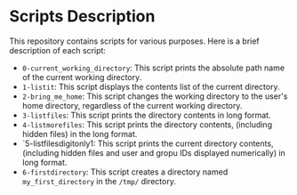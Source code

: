 # Scripts Description

This repository contains scripts for various purposes. Here is a brief description of each script:

- `0-current_working_directory`: This script prints the absolute path name of the current working directory.
- `1-listit`: This script displays the contents list of the current directory.
- `2-bring_me_home`: This script changes the working directory to the user's home directory, regardless of the current working directory.
- `3-listfiles`: This script prints the directory contents in long format.
- `4-listmorefiles`: This script prints the directory contents, (including hidden files) in the long format.
- `5-listfilesdigitonly1: This script prints the current directory contents, (including hidden files and user and gropu IDs displayed numerically) in long format.
- `6-firstdirectory`: This script creates a directory named `my_first_directory` in the `/tmp/` directory.

